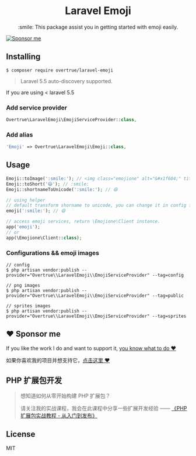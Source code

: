 <h1 align="center"> Laravel Emoji </h1>

<p align="center"> :smile: This package assist you in getting started with emoji easily.</p>

[![Sponsor me](https://raw.githubusercontent.com/overtrue/overtrue/master/sponsor-me-button-s.svg)](https://github.com/sponsors/overtrue)

## Installing

```shell
$ composer require overtrue/laravel-emoji
```

> Laravel 5.5 auto-discovery supported.

If you are using < laravel 5.5

### Add service provider

```php
Overtrue\LaravelEmoji\EmojiServiceProvider::class,
```

### Add alias

```php
'Emoji' => Overtrue\LaravelEmoji\Emoji::class,
```

## Usage

```php
Emoji::toImage(':smile:'); // <img class="emojione" alt="&#x1f604;" title=":smile:" src="https://cdn.jsdelivr.net/emojione/assets/3.1/png/32/1f604.png"/>'
Emoji::toShort('😄'); // :smile:
Emoji::shortnameToUnicode(':smile:'); // 😄

// using helper
// default transform shorname to unicode, you can change it in config file.
emoji(':smile:'); // 😄

// access emoji services, return \Emojione\Client instance.
app('emoji');
// or 
app(\Emojione\Client::class);
```

### Configurations && emoji images

```shell
// config
$ php artisan vendor:publish --provider="Overtrue\\LaravelEmoji\\EmojiServiceProvider" --tag=config

// png images
$ php artisan vendor:publish --provider="Overtrue\\LaravelEmoji\\EmojiServiceProvider" --tag=public

// sprites images
$ php artisan vendor:publish --provider="Overtrue\\LaravelEmoji\\EmojiServiceProvider" --tag=sprites
```

## :heart: Sponsor me 

If you like the work I do and want to support it, [you know what to do :heart:](https://github.com/sponsors/overtrue)

如果你喜欢我的项目并想支持它，[点击这里 :heart:](https://github.com/sponsors/overtrue)

## PHP 扩展包开发

> 想知道如何从零开始构建 PHP 扩展包？
>
> 请关注我的实战课程，我会在此课程中分享一些扩展开发经验 —— [《PHP 扩展包实战教程 - 从入门到发布》](https://learnku.com/courses/creating-package)

## License

MIT
